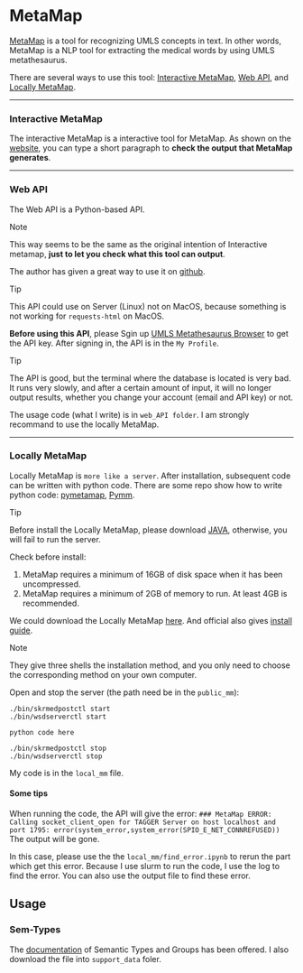 # MetaMap

[MetaMap](https://lhncbc.nlm.nih.gov/ii/tools/MetaMap.html) is a tool for recognizing UMLS concepts in text.
In other words, MetaMap is a NLP tool for extracting the medical words by using UMLS metathesaurus.


There are several ways to use this tool: [Interactive MetaMap](https://ii.nlm.nih.gov/Interactive/UTS_Required/MetaMap.html), [Web API](https://github.com/lhncbc/skr_web_python_api), and [Locally MetaMap](https://lhncbc.nlm.nih.gov/ii/tools/MetaMap/run-locally/MetaMap.html).

---
### Interactive MetaMap
The interactive MetaMap is a interactive tool for MetaMap.
As shown on the [website](https://ii.nlm.nih.gov/Interactive/UTS_Required/MetaMap.html), you can type a short paragraph to **check the output that MetaMap generates**.

---
### Web API
The Web API is a Python-based API.
> [!NOTE]  
> This way seems to be the same as the original intention of Interactive metamap, **just to let you check what this tool can output**.

The author has given a great way to use it on [github](https://github.com/lhncbc/skr_web_python_api).

> [!TIP]
> This API could use on Server (Linux) not on MacOS, because something is not working for `requests-html` on MacOS.

**Before using this API**, please Sgin up [UMLS Metathesaurus Browser](https://uts.nlm.nih.gov/uts/umls/home) to get the API key. After signing in, the API is in the `My Profile`.

> [!TIP]
> The API is good, but the terminal where the database is located is very bad. 
> It runs very slowly, and after a certain amount of input, it will no longer output results, whether you change your account (email and API key) or not.
> 
> The usage code (what I write) is in `web_API folder`. I am strongly recommand to use the locally MetaMap.

---
### Locally MetaMap

Locally MetaMap is `more like a server`. 
After installation, subsequent code can be written with python code.
There are some repo show how to write python code: [pymetamap](https://github.com/AnthonyMRios/pymetamap), [Pymm](https://github.com/smujjiga/pymm).

> [!TIP]
> Before install the Locally MetaMap, please download [JAVA](www.java.com), otherwise, you will fail to run the server.

Check before install:
1. MetaMap requires a minimum of 16GB of disk space when it has been uncompressed.
2. MetaMap requires a minimum of 2GB of memory to run. At least 4GB is recommended.

We could download the Locally MetaMap [here](https://lhncbc.nlm.nih.gov/ii/tools/MetaMap/run-locally/MainDownload.html).
And official also gives [install guide](https://lhncbc.nlm.nih.gov/ii/tools/MetaMap/documentation/Installation.html).

> [!NOTE]  
> They give three shells the installation method, and you only need to choose the corresponding method on your own computer.

Open and stop the server (the path need be in the `public_mm`):
```
./bin/skrmedpostctl start
./bin/wsdserverctl start

python code here

./bin/skrmedpostctl stop
./bin/wsdserverctl stop
```

My code is in the `local_mm` file.

#### Some tips
When running the code, the API will give the error: 
`### MetaMap ERROR: Calling socket_client_open for TAGGER Server on host localhost and port 1795:
error(system_error,system_error(SPIO_E_NET_CONNREFUSED))`
The output will be gone.

In this case, please use the the `local_mm/find_error.ipynb` to rerun the part which get this error.
Because I use slurm to run the code, I use the log to find the error.
You can also use the output file to find these error.

## Usage
### Sem-Types
The [documentation](https://lhncbc.nlm.nih.gov/ii/tools/MetaMap/documentation/SemanticTypesAndGroups.html) of Semantic Types and Groups has been offered. I also download the file into `support_data` foler.
